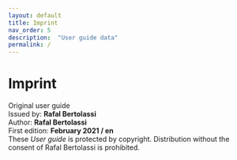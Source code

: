 ```yaml
---
layout: default
title: Imprint 
nav_order: 5
description:  "User guide data"
permalink: /
---
```


Imprint
=======

Original user guide  
Issued by:	**Rafal Bertolassi**  
Author:	**Rafal Bertolassi**  
First edition:	**February 2021 / en**  
These *User guide* is protected by copyright. Distribution without the consent of Rafal Bertolassi is prohibited.







